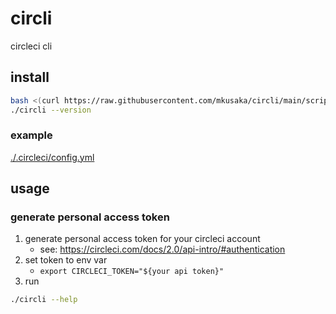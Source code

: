 # circli
circleci cli

## install

```bash
bash <(curl https://raw.githubusercontent.com/mkusaka/circli/main/scripts/install.bash)
./circli --version
```

### example
[./.circleci/config.yml](./.circleci/config.yml)

## usage

### generate personal access token
1. generate personal access token for your circleci account
   - see: https://circleci.com/docs/2.0/api-intro/#authentication
2. set token to env var
   - `export CIRCLECI_TOKEN="${your api token}"`
3. run

```bash
./circli --help
```
